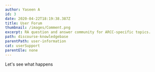 ```yaml
---
author: Yaseen A
id: 3
date: 2020-04-22T18:19:38.387Z
title: User Forum
thumbnail: /images/Comment.png
excerpt: RA question and answer community for ARCC-specific topics.
path: discourse-knowledgebase
parentPath: user-information
cat: userSupport
parentEle: none
---
```

Let's see what happens
